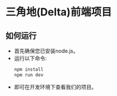 # 三角地(Delta)前端项目
## 如何运行
- 首先确保您已安装node.js。
- 运行以下命令:
  ```powershell
  npm install
  npm run dev
  ```
- 即可在开发环境下查看我们的项目。
